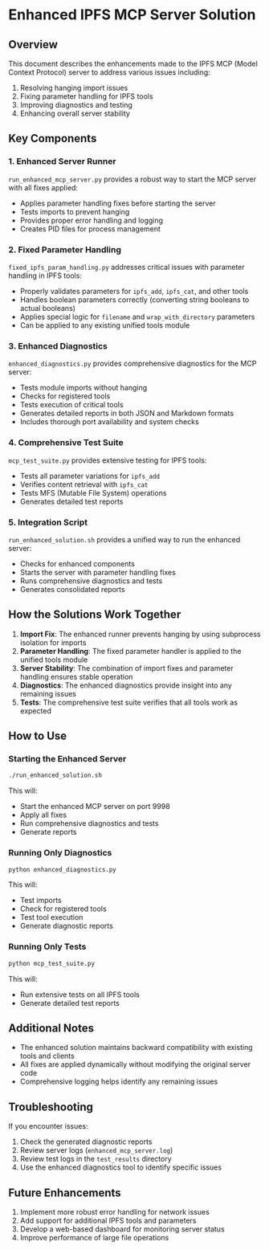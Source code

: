 # Enhanced IPFS MCP Server Solution

## Overview

This document describes the enhancements made to the IPFS MCP (Model Context Protocol) server to address various issues including:

1. Resolving hanging import issues
2. Fixing parameter handling for IPFS tools
3. Improving diagnostics and testing
4. Enhancing overall server stability

## Key Components

### 1. Enhanced Server Runner

`run_enhanced_mcp_server.py` provides a robust way to start the MCP server with all fixes applied:

- Applies parameter handling fixes before starting the server
- Tests imports to prevent hanging
- Provides proper error handling and logging
- Creates PID files for process management

### 2. Fixed Parameter Handling

`fixed_ipfs_param_handling.py` addresses critical issues with parameter handling in IPFS tools:

- Properly validates parameters for `ipfs_add`, `ipfs_cat`, and other tools
- Handles boolean parameters correctly (converting string booleans to actual booleans)
- Applies special logic for `filename` and `wrap_with_directory` parameters
- Can be applied to any existing unified tools module

### 3. Enhanced Diagnostics

`enhanced_diagnostics.py` provides comprehensive diagnostics for the MCP server:

- Tests module imports without hanging
- Checks for registered tools
- Tests execution of critical tools
- Generates detailed reports in both JSON and Markdown formats
- Includes thorough port availability and system checks

### 4. Comprehensive Test Suite

`mcp_test_suite.py` provides extensive testing for IPFS tools:

- Tests all parameter variations for `ipfs_add` 
- Verifies content retrieval with `ipfs_cat`
- Tests MFS (Mutable File System) operations
- Generates detailed test reports

### 5. Integration Script

`run_enhanced_solution.sh` provides a unified way to run the enhanced server:

- Checks for enhanced components
- Starts the server with parameter handling fixes
- Runs comprehensive diagnostics and tests
- Generates consolidated reports

## How the Solutions Work Together

1. **Import Fix**: The enhanced runner prevents hanging by using subprocess isolation for imports
2. **Parameter Handling**: The fixed parameter handler is applied to the unified tools module
3. **Server Stability**: The combination of import fixes and parameter handling ensures stable operation
4. **Diagnostics**: The enhanced diagnostics provide insight into any remaining issues
5. **Tests**: The comprehensive test suite verifies that all tools work as expected

## How to Use

### Starting the Enhanced Server

```bash
./run_enhanced_solution.sh
```

This will:
- Start the enhanced MCP server on port 9998
- Apply all fixes
- Run comprehensive diagnostics and tests
- Generate reports

### Running Only Diagnostics

```bash
python enhanced_diagnostics.py
```

This will:
- Test imports
- Check for registered tools
- Test tool execution
- Generate diagnostic reports

### Running Only Tests

```bash
python mcp_test_suite.py
```

This will:
- Run extensive tests on all IPFS tools
- Generate detailed test reports

## Additional Notes

- The enhanced solution maintains backward compatibility with existing tools and clients
- All fixes are applied dynamically without modifying the original server code
- Comprehensive logging helps identify any remaining issues

## Troubleshooting

If you encounter issues:

1. Check the generated diagnostic reports
2. Review server logs (`enhanced_mcp_server.log`)
3. Review test logs in the `test_results` directory
4. Use the enhanced diagnostics tool to identify specific issues

## Future Enhancements

1. Implement more robust error handling for network issues
2. Add support for additional IPFS tools and parameters
3. Develop a web-based dashboard for monitoring server status
4. Improve performance of large file operations
